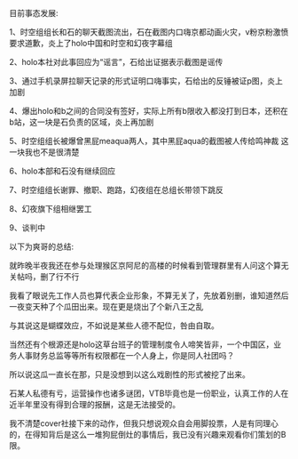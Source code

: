 目前事态发展:

1、时空组组长和石的聊天截图流出，石在截图内口嗨京都动画火灾，v粉京粉激愤要求道歉，炎上了holo中国和时空和幻夜字幕组

2、holo本社对此事回应为“谣言”，石给出证据表示截图是谣传

3、通过手机录屏拉聊天记录的形式证明口嗨事实，石给出的反锤被证p图，炎上加剧

4、爆出holo和b之间的合同没有签好，实际上所有b限收入都没打到日本，还积在b站，这一块是石负责的区域，炎上再加剧

5、时空组组长被爆曾黑屁meaqua两人，其中黑屁aqua的截图被人传给鸣神裁 这一块我也不是很清楚 

6、holo本部和石没有继续回应

7、时空组组长谢罪、撤职、跑路，幻夜组在总组长带领下跳反

8、幻夜旗下组相继罢工

9、谈判中

以下为爽哥的总结:

就昨晚半夜我还在参与处理猴区京阿尼的高楼的时候看到管理群里有人问这个算无关帖吗，删了行不行

我看了眼说先工作人员也算代表企业形象，不算无关了，先放着别删，谁知道然后一夜变天种了个瓜田出来。现在更是烧出了个新八王之乱

与其说这是蝴蝶效应，不如说是某些人德不配位，咎由自取。

当然还有个根源还是holo这草台班子的管理制度令人啼笑皆非，一个中国区，业务人事财务总监等等所有权限都在一个人身上，你是同人社团吗？

所以说这瓜一直长在那，只是没想到以这么戏剧性的形式被挖了出来。

石某人私德有亏，运营操作也诸多谜团，VTB毕竟也是一份职业，认真工作的人在近半年里没有得到合理的报酬，这是无法接受的。

我不清楚cover社接下来的动作，但我只想说观众自会用脚投票，人是有同理心的，在得知背后是这么一堆狗屁倒灶的事情后，我已没有兴趣来观看你们策划的B限。 
